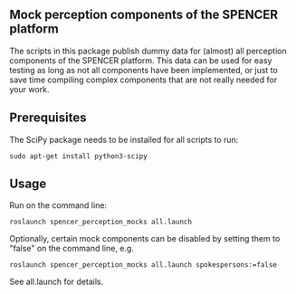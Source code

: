 Mock perception components of the SPENCER platform
--------------------------------------------------

The scripts in this package publish dummy data for (almost) all perception components of the SPENCER platform.
This data can be used for easy testing as long as not all components have been implemented, or just to save
time compiling complex components that are not really needed for your work.

Prerequisites
-------------
The SciPy package needs to be installed for all scripts to run:

    sudo apt-get install python3-scipy
    
Usage
-----
Run on the command line:

    roslaunch spencer_perception_mocks all.launch


Optionally, certain mock components can be disabled by setting them to "false" on the command line, e.g.

    roslaunch spencer_perception_mocks all.launch spokespersons:=false


See all.launch for details.
